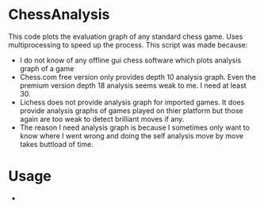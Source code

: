 # ChessAnalysis

This code plots the evaluation graph of any standard chess game. Uses multiprocessing to speed up the process.
This script was made because:
* I do not know of any offline gui chess software which plots analysis graph of a game
* Chess.com free version only provides depth 10 analysis graph. Even the premium version depth 18 analysis seems weak to me. I need at least 30.
* Lichess does not provide analysis graph for imported games. It does provide analysis graphs of games played on thier platform but those again are too weak to detect brilliant moves if any.
* The reason I need analysis graph is because I sometimes only want to know where I went wrong and doing the self analysis move by move takes buttload of time.

# Usage

*
